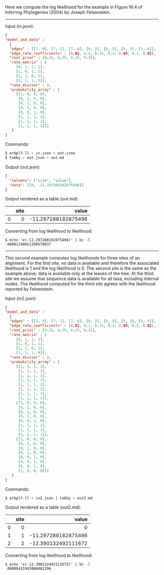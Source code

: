 Here we compute the log likelihood for the example in Figure 16.4 of
Inferring Phylogenies (2004) by Joseph Felsenstein.

---

Input (in.json):
```json
{
"model_and_data" :
  {
  "edges" : [[7, 0], [7, 1], [7, 6], [6, 2], [6, 5], [5, 3], [5, 4]],
  "edge_rate_coefficients" : [0.01, 0.2, 0.15, 0.3, 0.05, 0.3, 0.02],
  "root_prior" : [0.25, 0.25, 0.25, 0.25],
  "rate_matrix" : [
	 [0, 1, 1, 1],
	 [1, 0, 1, 1],
	 [1, 1, 0, 1],
	 [1, 1, 1, 0]],
  "rate_divisor" : 3,
  "probability_array" : [
	 [[1, 0, 0, 0],
	  [0, 1, 0, 0],
	  [0, 1, 0, 0],
	  [0, 1, 0, 0],
	  [0, 0, 1, 0],
	  [1, 1, 1, 1],
	  [1, 1, 1, 1],
	  [1, 1, 1, 1]]]
   }
}
```

Commands:
```bash
$ arbplf-ll < in.json > out.json
$ tabby < out.json > out.md
```

Output (out.json):
```json
{
  "columns": ["site", "value"],
  "data": [[0, -11.297288182875496]]
}
```

Output rendered as a table (out.md):

|    |   site |               value |
|---:|-------:|--------------------:|
|  0 |      0 | -11.297288182875496 |

Converting from log likelihood to likelihood:
```shell
$ echo 'e(-11.297288182875496)' | bc -l
.00001240652290578037
```

---

This second example computes log likelihoods for three sites
of an alignment. For the first site, no data is available and therefore
the associated likelihood is 1 and the log likelihood is 0.
The second site is the same as the example above; data is available
only at the leaves of the tree. At the third site we assume that
sequence data is available for all taxa, including internal nodes.
The likelihood computed for the third site agrees with the likelihood
reported by Felsenstein.

Input (in2.json):
```json
{
"model_and_data" :
  {
  "edges" : [[7, 0], [7, 1], [7, 6], [6, 2], [6, 5], [5, 3], [5, 4]],
  "edge_rate_coefficients" : [0.01, 0.2, 0.15, 0.3, 0.05, 0.3, 0.02],
  "root_prior" : [0.25, 0.25, 0.25, 0.25],
  "rate_matrix" : [
	 [0, 1, 1, 1],
	 [1, 0, 1, 1],
	 [1, 1, 0, 1],
	 [1, 1, 1, 0]],
  "rate_divisor" : 3,
  "probability_array" : [
	 [[1, 1, 1, 1],
	  [1, 1, 1, 1],
	  [1, 1, 1, 1],
	  [1, 1, 1, 1],
	  [1, 1, 1, 1],
	  [1, 1, 1, 1],
	  [1, 1, 1, 1],
	  [1, 1, 1, 1]],
	 [[1, 0, 0, 0],
	  [0, 1, 0, 0],
	  [0, 1, 0, 0],
	  [0, 1, 0, 0],
	  [0, 0, 1, 0],
	  [1, 1, 1, 1],
	  [1, 1, 1, 1],
	  [1, 1, 1, 1]],
	 [[1, 0, 0, 0],
	  [0, 1, 0, 0],
	  [0, 1, 0, 0],
	  [0, 1, 0, 0],
	  [0, 0, 1, 0],
	  [0, 0, 1, 0],
	  [0, 0, 1, 0],
	  [1, 0, 0, 0]]]
   }
}
```

Commands:
```bash
$ arbplf-ll < in2.json | tabby > out2.md
```

Output rendered as a table (out2.md):

|    |   site |               value |
|---:|-------:|--------------------:|
|  0 |      0 |   0                 |
|  1 |      1 | -11.297288182875496 |
|  2 |      2 | -12.390132492111672 |

Converting from log likelihood to likelihood:
```shell
$ echo 'e(-12.390132492111672)' | bc -l
.00000415943008401296
```
